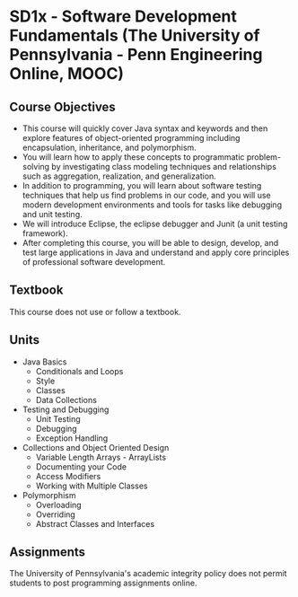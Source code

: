 # SD1x - Software Development Fundamentals (The University of Pennsylvania - Penn Engineering Online, MOOC)
## Course Objectives
- This course will quickly cover Java syntax and keywords and then explore features of object-oriented programming including encapsulation, inheritance, and polymorphism. 
- You will learn how to apply these concepts to programmatic problem-solving by investigating class modeling techniques and relationships such as aggregation, realization, and generalization.
- In addition to programming, you will learn about software testing techniques that help us find problems in our code, and you will use modern development environments and tools for tasks like debugging and unit testing. 
- We will introduce Eclipse, the eclipse debugger and Junit (a unit testing framework).
- After completing this course, you will be able to design, develop, and test large applications in Java and understand and apply core principles of professional software development.
## Textbook
This course does not use or follow a textbook.
## Units
- Java Basics
  - Conditionals and Loops
  - Style
  - Classes
  - Data Collections
- Testing and Debugging
  - Unit Testing
  - Debugging
  - Exception Handling
- Collections and Object Oriented Design
  - Variable Length Arrays - ArrayLists
  - Documenting your Code
  - Access Modifiers
  - Working with Multiple Classes
- Polymorphism
  - Overloading
  - Overriding
  - Abstract Classes and Interfaces 
## Assignments
The University of Pennsylvania's academic integrity policy does not permit students to post programming assignments online.
